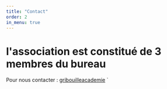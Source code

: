```yaml
---
title: "Contact"
order: 2
in_menu: true
---
```

# l'association est constitué de 3 membres du bureau

Pour nous contacter : [gribouilleacademie](mailto:gribouille@academie.com)
` 